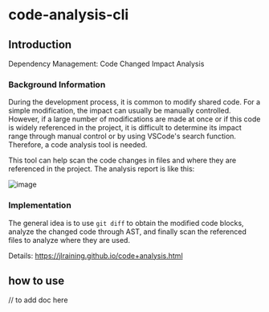 # code-analysis-cli
## Introduction
Dependency Management: Code Changed Impact Analysis
### Background Information
During the development process, it is common to modify shared code. For a simple modification, the impact can usually be manually controlled. However, if a large number of modifications are made at once or if this code is widely referenced in the project, it is difficult to determine its impact range through manual control or by using VSCode's search function. Therefore, a code analysis tool is needed.

This tool can help scan the code changes in files and where they are referenced in the project.
The analysis report is like this:

![image](https://user-images.githubusercontent.com/13096392/227495828-71facb42-47ce-469f-aebc-eec1b14b5f7b.png)


### Implementation
The general idea is to use `git diff` to obtain the modified code blocks, analyze the changed code through AST, and finally scan the referenced files to analyze where they are used.

Details: https://jlraining.github.io/code+analysis.html

## how to use
// to add doc here
